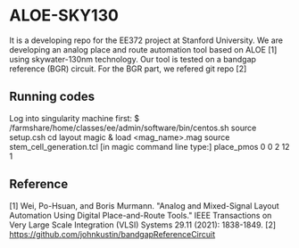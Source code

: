 # ALOE-SKY130
It is a developing repo for the EE372 project at Stanford University. We are developing an analog place and route automation tool based on ALOE [1] using skywater-130nm technology. Our tool is tested on a bandgap reference (BGR) circuit. For the BGR part, we refered git repo [2]

## Running codes
Log into singularity machine first: $ /farmshare/home/classes/ee/admin/software/bin/centos.sh
source setup.csh
cd layout
magic &
load <mag_name>.mag
source stem_cell_generation.tcl
[in magic command line type:] place_pmos 0 0 2 12 1 
## Reference
[1] Wei, Po-Hsuan, and Boris Murmann. "Analog and Mixed-Signal Layout Automation Using Digital Place-and-Route Tools." IEEE Transactions on Very Large Scale Integration (VLSI) Systems 29.11 (2021): 1838-1849.
[2] https://github.com/johnkustin/bandgapReferenceCircuit